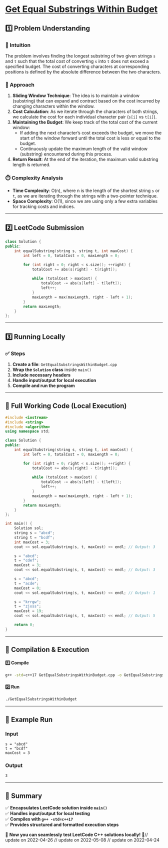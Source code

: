 # **[Get Equal Substrings Within Budget](https://leetcode.com/problems/get-equal-substrings-within-budget/description/)**  

## **1️⃣ Problem Understanding**  
### **📌 Intuition**  
The problem involves finding the longest substring of two given strings `s` and `t` such that the total cost of converting `s` into `t` does not exceed a specified budget. The cost of converting characters at corresponding positions is defined by the absolute difference between the two characters. 

### **🚀 Approach**  
1. **Sliding Window Technique**: The idea is to maintain a window (substring) that can expand and contract based on the cost incurred by changing characters within the window. 
2. **Cost Calculation**: As we iterate through the characters of both strings, we calculate the cost for each individual character pair (`s[i]` vs `t[i]`). 
3. **Maintaining the Budget**: We keep track of the total cost of the current window:
   - If adding the next character’s cost exceeds the budget, we move the start of the window forward until the total cost is less or equal to the budget.
   - Continuously update the maximum length of the valid window (substring) encountered during this process.
4. **Return Result**: At the end of the iteration, the maximum valid substring length is returned.

### **⏱️ Complexity Analysis**  
- **Time Complexity**: O(n), where n is the length of the shortest string `s` or `t`, as we are iterating through the strings with a two-pointer technique.
- **Space Complexity**: O(1), since we are using only a few extra variables for tracking costs and indices.

---  

## **2️⃣ LeetCode Submission**  
```cpp
class Solution {
public:
    int equalSubstring(string s, string t, int maxCost) {
        int left = 0, totalCost = 0, maxLength = 0;

        for (int right = 0; right < s.size(); ++right) {
            totalCost += abs(s[right] - t[right]);
            
            while (totalCost > maxCost) {
                totalCost -= abs(s[left] - t[left]);
                left++;
            }
            maxLength = max(maxLength, right - left + 1);
        }
        return maxLength;
    }
};  
```  

---  

## **3️⃣ Running Locally**  
### **✅ Steps**  
1. **Create a file**: `GetEqualSubstringsWithinBudget.cpp`  
2. **Wrap the `Solution` class** inside `main()`  
3. **Include necessary headers**  
4. **Handle input/output for local execution**  
5. **Compile and run the program**  

---  

## **📝 Full Working Code (Local Execution)**  
```cpp
#include <iostream>
#include <string>
#include <algorithm>
using namespace std;

class Solution {
public:
    int equalSubstring(string s, string t, int maxCost) {
        int left = 0, totalCost = 0, maxLength = 0;

        for (int right = 0; right < s.size(); ++right) {
            totalCost += abs(s[right] - t[right]);
            
            while (totalCost > maxCost) {
                totalCost -= abs(s[left] - t[left]);
                left++;
            }
            maxLength = max(maxLength, right - left + 1);
        }
        return maxLength;
    }
};

int main() {
    Solution sol;
    string s = "abcd";
    string t = "bcdf";
    int maxCost = 3;
    cout << sol.equalSubstring(s, t, maxCost) << endl; // Output: 3

    s = "abcd";
    t = "cdef";
    maxCost = 3;
    cout << sol.equalSubstring(s, t, maxCost) << endl; // Output: 3

    s = "abcd";
    t = "acde";
    maxCost = 0;
    cout << sol.equalSubstring(s, t, maxCost) << endl; // Output: 1

    s = "krrgw";
    t = "zjxss";
    maxCost = 19;
    cout << sol.equalSubstring(s, t, maxCost) << endl; // Output: 5

    return 0;
}  
```  

---  

## **🔧 Compilation & Execution**  
#### **1️⃣ Compile**  
```bash
g++ -std=c++17 GetEqualSubstringsWithinBudget.cpp -o GetEqualSubstringsWithinBudget
```  

#### **2️⃣ Run**  
```bash
./GetEqualSubstringsWithinBudget
```  

---  

## **🎯 Example Run**  
### **Input**  
```
s = "abcd"
t = "bcdf"
maxCost = 3
```  
### **Output**  
```
3
```  

---

## **📌 Summary**  
✅ **Encapsulates LeetCode solution inside `main()`**  
✅ **Handles input/output for local testing**  
✅ **Compiles with `g++ -std=c++17`**  
✅ **Provides structured and formatted execution steps**  

🚀 **Now you can seamlessly test LeetCode C++ solutions locally!** 🚀// update on 2022-04-26
// update on 2022-05-08
// update on 2022-04-24
